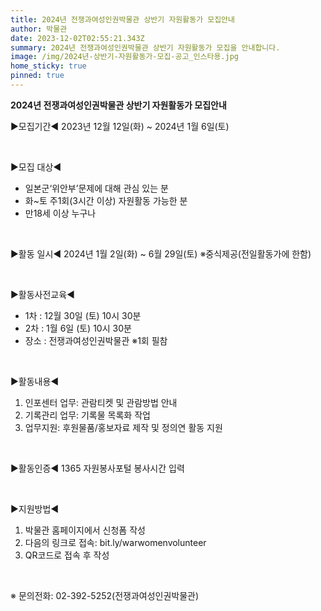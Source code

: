 ```yaml
---
title: 2024년 전쟁과여성인권박물관 상반기 자원활동가 모집안내
author: 박물관
date: 2023-12-02T02:55:21.343Z
summary: 2024년 전쟁과여성인권박물관 상반기 자원활동가 모집을 안내합니다.
image: /img/2024년-상반기-자원활동가-모집-공고_인스타용.jpg
home_sticky: true
pinned: true
---
```

**2024년 전쟁과여성인권박물관 상반기 자원활동가 모집안내**



▶모집기간◀
  2023년 12월 12일(화) ~   2024년 1월 6일(토)

 ﻿

▶모집 대상◀

* 일본군‘위안부’문제에 대해 관심 있는 분
* 화~토 주1회(3시간 이상) 자원활동 가능한 분
* 만18세 이상 누구나

 ﻿

▶활동 일시◀
  2024년 1월 2일(화) ~ 6월 29일(토)
   ※중식제공(전일활동가에 한함)

 ﻿

▶활동사전교육◀

* 1차 : 12월 30일 (토) 10시 30분
* 2차 : 1월 6일 (토) 10시 30분
* 장소 : 전쟁과여성인권박물관
  ※1회 필참

 ﻿

▶활동내용◀

1. 인포센터 업무: 관람티켓 및 관람방법 안내
2. 기록관리 업무: 기록물 목록화 작업
3. 업무지원: 후원물품/홍보자료 제작 및 정의연 활동 지원

 ﻿

▶활동인증◀
  1365 자원봉사포털 봉사시간 입력

 ﻿

▶지원방법◀

1. 박물관 홈페이지에서 신청폼 작성
2. 다음의 링크로 접속: bit.ly/warwomenvolunteer
3. QR코드로 접속 후 작성

 ﻿

※ 문의전화: 02-392-5252(전쟁과여성인권박물관)